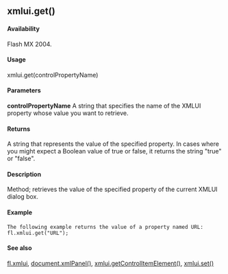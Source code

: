 ## xmlui.get()

#### Availability

Flash MX 2004.

#### Usage

xmlui.get(controlPropertyName)

#### Parameters

**controlPropertyName** A string that specifies the name of the XMLUI property whose value you want to retrieve.

#### Returns

A string that represents the value of the specified property. In cases where you might expect a Boolean value of true
or false, it returns the string "true" or "false".

#### Description

Method; retrieves the value of the specified property of the current XMLUI dialog box.

#### Example

```
The following example returns the value of a property named URL: fl.xmlui.get("URL");

```
#### See also

[fl.xmlui](#_bookmark557), [document.xmlPanel()](#_bookmark342), [xmlui.getControlItemElement()](#xmlui.getControlItemElement()), [xmlui.set()](#_bookmark1159)

<span id="xmlui.getControlItemElement()" class="anchor"></span>
